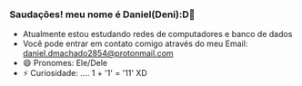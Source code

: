 ### Saudações! meu nome é Daniel(Deni):D👋


- Atualmente estou estudando redes de computadores e banco de dados 
- Você pode entrar em contato comigo através do meu Email: daniel.dmachado2854@protonmail.com
- 😄 Pronomes: Ele/Dele
- ⚡ Curiosidade: .... 1 + '1' = '11' XD
